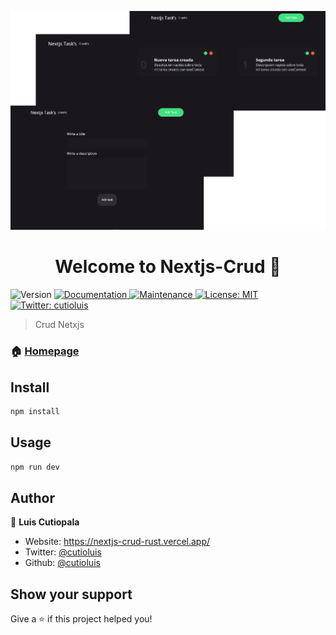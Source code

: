 [![image](https://raw.githubusercontent.com/cutioluis/nextjs-CRUD/main/src/images/background.png "image")](https://raw.githubusercontent.com/cutioluis/nextjs-CRUD/main/src/images/background.png "image")
<h1 align="center">Welcome to Nextjs-Crud 👋</h1>
<p>
  <img alt="Version" src="https://img.shields.io/badge/version-0.0.10-blue.svg?cacheSeconds=2592000" />
  <a href="https://github.com/SGarcia710/sgarcia-portfolio-nextjs#readme" target="_blank">
    <img alt="Documentation" src="https://img.shields.io/badge/documentation-yes-brightgreen.svg" />
  </a>
  <a href="https://github.com/SGarcia710/sgarcia-portfolio-nextjs/graphs/commit-activity" target="_blank">
    <img alt="Maintenance" src="https://img.shields.io/badge/Maintained%3F-yes-green.svg" />
  </a>
  <a href="https://github.com/SGarcia710/sgarcia-portfolio-nextjs/blob/master/LICENSE" target="_blank">
    <img alt="License: MIT" src="https://img.shields.io/github/license/SGarcia710/sgarcia-portfolio" />
  </a>
  <a href="https://twitter.com/sebg96" target="_blank">
    <img alt="Twitter: cutioluis" src="https://img.shields.io/twitter/follow/cutioluis.svg?style=social" />
  </a>
</p>

> Crud Netxjs

### 🏠 [Homepage](https://nextjs-crud-rust.vercel.app/)

## Install

```sh
npm install
```

## Usage

```sh
npm run dev
```

## Author

👤 **Luis Cutiopala**

- Website: https://nextjs-crud-rust.vercel.app/
- Twitter: [@cutioluis](https://twitter.com/cutioluis)
- Github: [@cutioluis](https://github.com/cutioluis)

## Show your support

Give a ⭐️ if this project helped you!
